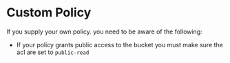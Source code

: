 # Custom Policy

If you supply your own policy. you need to be aware of the following:

- If your policy grants public access to the bucket you must make sure the acl are set to `public-read`

